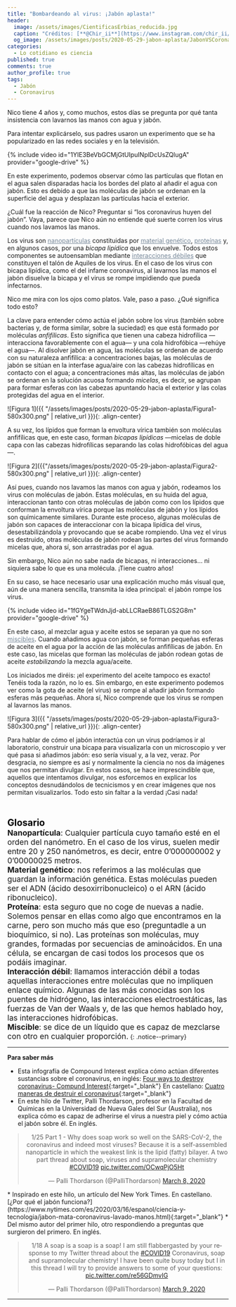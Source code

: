 ```yaml
---
title: "Bombardeando al virus: ¡Jabón aplasta!"
header:
  image: /assets/images/CientificasErbias_reducida.jpg
  caption: "Créditos: [**@Chir_ii**](https://www.instagram.com/chir_ii/?hl=en)"
  og_image: /assets/images/posts/2020-05-29-jabon-aplasta/JabonVSCorona.jpg
categories:
  - Lo cotidiano es ciencia
published: true
comments: true
author_profile: true
tags:
  - Jabón
  - Coronavirus
--- 
```


 
Nico tiene 4 años y, como muchos, estos días se pregunta por qué tanta insistencia con lavarnos las manos con agua y jabón.

Para intentar explicárselo, sus padres usaron un experimento que se ha popularizado en las redes sociales y en la televisión.

{% include video id="1YIE3BeVbGCMjGtUIpuINplDcUsZQlugA" provider="google-drive" %}

En este experimento, podemos observar cómo las partículas que flotan en el agua salen disparadas hacia los bordes del plato
al añadir el agua con jabón. Esto es debido a que las moléculas de jabón se ordenan en la superficie del agua y desplazan las
partículas hacia el exterior. 

¿Cuál fue la reacción de Nico? Preguntar si “los coronavirus huyen del jabón”. Vaya, parece que Nico aún no entiende qué suerte
corren los virus cuando nos lavamos las manos.

Los virus son <a style="color:lightslategray" href="https://cientificaserbias.github.io/blog/lo%20cotidiano%20es%20ciencia/jabon-aplasta/index.html#target">nanopartículas</a> constituidas por <a style="color:lightslategray" href="https://cientificaserbias.github.io/blog/lo%20cotidiano%20es%20ciencia/jabon-aplasta/index.html#target">material genético</a>, <a style="color:lightslategray" href="https://cientificaserbias.github.io/blog/lo%20cotidiano%20es%20ciencia/jabon-aplasta/index.html#target">proteínas</a> y, en algunos casos, por una *bicapa lipídica* que los envuelve.
Todos estos componentes se autoensamblan mediante <a style="color:lightslategray" href="https://cientificaserbias.github.io/blog/lo%20cotidiano%20es%20ciencia/jabon-aplasta/index.html#target">interacciones débiles</a> que constituyen el talón de Aquiles de los virus. En el caso de los
virus con bicapa lipídica, como el del infame coronavirus, al lavarnos las manos el jabón disuelve la bicapa y el virus se rompe impidiendo
que pueda infectarnos.

Nico me mira con los ojos como platos. Vale, paso a paso. ¿Qué significa todo esto? 

La clave para entender cómo actúa el jabón sobre los virus (también sobre bacterias y, de forma similar, sobre la suciedad) es que está
formado por moléculas *anfifílicas*. Esto significa que tienen una cabeza hidrofílica —interacciona favorablemente con el agua— y una
cola hidrofóbica —rehúye el agua—.  Al disolver jabón en agua, las moléculas se ordenan de acuerdo con su naturaleza anfifílica: 
a concentraciones bajas, las moléculas de jabón se sitúan en la interfase agua/aire con las cabezas hidrofílicas en contacto con el agua;
a concentraciones más altas, las moléculas de jabón se ordenan en la solución acuosa formando *micelas*, es decir, se agrupan para formar
esferas con las cabezas apuntando hacia el exterior y las colas protegidas del agua en el interior.

![Figura 1]({{ "/assets/images/posts/2020-05-29-jabon-aplasta/Figura1-580x300.png" | relative_url }}){: .align-center}

A su vez, los lípidos que forman la envoltura vírica también son moléculas anfifílicas que, en este caso, forman *bicapas lipídicas*
—micelas de doble capa con las cabezas hidrofílicas separando las colas hidrofóbicas del agua—.

![Figura 2]({{"/assets/images/posts/2020-05-29-jabon-aplasta/Figura2-580x300.png" | relative_url }}){: .align-center}

Así pues, cuando nos lavamos las manos con agua y jabón, rodeamos los virus con moléculas de jabón. Estas moléculas, en su huida del
agua, interaccionan tanto con otras moléculas de jabón como con los lípidos que conforman la envoltura vírica porque las moléculas de
jabón y los lípidos son químicamente similares. Durante este proceso, algunas moléculas de jabón son capaces de interaccionar con la
bicapa lipídica del virus, desestabilizándola y provocando que se acabe rompiendo. Una vez el virus es destruido, otras moléculas de
jabón rodean las partes del virus formando micelas que, ahora sí, son arrastradas por el agua.

Sin embargo, Nico aún no sabe nada de bicapas, ni interacciones… ni siquiera sabe lo que es una molécula. ¡Tiene cuatro años!

En su caso, se hace necesario usar una explicación mucho más visual que, aún de una manera sencilla, transmita la idea principal: 
el jabón rompe los virus. 

{% include video id="1fGYgeTWdnJjd-abLLCRaeB86TLGS2G8m" provider="google-drive" %}

En este caso, al mezclar agua y aceite estos se separan ya que no son <a style="color:lightslategray" href="https://cientificaserbias.github.io/blog/lo%20cotidiano%20es%20ciencia/jabon-aplasta/index.html#target">miscibles</a>. Cuando añadimos agua con jabón, se forman pequeñas 
esferas de aceite en el agua por la acción de las moléculas anfifílicas de jabón. En este caso, las micelas que forman las moléculas 
de jabón rodean gotas de aceite *estabilizando* la mezcla agua/aceite.

Los iniciados me diréis: ¡el experimento del aceite tampoco es exacto! Tenéis toda la razón, no lo es. Sin embargo, en este experimento 
podemos ver como la gota de aceite (el virus) se rompe al añadir jabón formando esferas más pequeñas. Ahora sí, Nico comprende que los 
virus se rompen al lavarnos las manos.

![Figura 3]({{ "/assets/images/posts/2020-05-29-jabon-aplasta/Figura3-580x300.png" | relative_url }}){: .align-center}

Para hablar de cómo el jabón interactúa con un virus podríamos ir al laboratorio, construir una bicapa para visualizarla con un 
microscopio y ver qué pasa si añadimos jabón: eso sería visual y, a la vez, veraz. Por desgracia, no siempre es así y normalmente 
la ciencia no nos da imágenes que nos permitan divulgar. En estos casos, se hace imprescindible que, aquellos que intentamos divulgar, 
nos esforcemos en explicar los conceptos desnudándolos de tecnicismos y en crear imágenes que nos permitan visualizarlos. Todo esto sin 
faltar a la verdad ¡Casi nada!
&nbsp;  
&nbsp;  
&nbsp;   

<span style="font-size:1.5em"><a id="target" style= "color:black"><b>Glosario</b></a></span>
&nbsp;   
<span style="font-size:1.25em">**Nanopartícula**: Cualquier partícula cuyo tamaño esté en el orden del nanómetro. En el caso de los virus, suelen medir entre 20 y 
250 nanómetros, es decir, entre 0’000000002 y 0’00000025 metros.   
**Material genético**: nos referimos a las moléculas que guardan la información genética. Estas moléculas pueden ser el ADN 
(ácido desoxirribonucleico) o el ARN (ácido ribonucleico).   
**Proteína**: esta seguro que no coge de nuevas a nadie. Solemos pensar en ellas como algo que encontramos en la carne, pero 
son mucho más que eso (preguntadle a un bioquímico, si no). Las proteínas son moléculas, muy grandes, formadas por secuencias de 
aminoácidos. En una célula, se encargan de casi todos los procesos que os podáis imaginar.   
**Interacción débil**: llamamos interacción débil a todas aquellas interacciones entre moléculas que no impliquen enlace químico. Algunas de las más conocidas son los puentes de hidrógeno, las interacciones electroestáticas, las fuerzas de Van der Waals y, de 
las que hemos hablado hoy, las interacciones hidrofóbicas.    
**Miscible**: se dice de un líquido que es capaz de mezclarse con otro en cualquier proporción.</span>
{: .notice--primary} 
     

---
**Para saber más**

* Esta infografía de Compound Interest explica cómo actúan diferentes sustancias sobre el coronavirus, en inglés: [Four ways to destroy coronavirus- Compund Interest](https://www.compoundchem.com/2020/03/31/destroy-coronavirus/){:target="_blank"} En castellano: [Cuatro maneras de destruir el coronavirus](https://www.compoundchem.com/wp-content/uploads/2020/04/Four-ways-to-destroy-coronavirus-SPA.pdf){:target="_blank"}
* En este hilo de Twitter, Palli Thordarson, profesor en la Facultad de Químicas en la Universidad de Nueva Gales del Sur (Australia), 
nos explica cómo es capaz de adherirse el virus a nuestra piel y cómo actúa el jabón sobre él. En inglés.
<center><blockquote class="twitter-tweet"><p lang="en" dir="ltr">1/25 Part 1 - Why does soap work so well on the SARS-CoV-2, the coronavirus and indeed most viruses? Because it is a self-assembled nanoparticle in which the weakest link is the lipid (fatty) bilayer. A two part thread about soap, viruses and supramolecular chemistry <a href="https://twitter.com/hashtag/COVID19?src=hash&amp;ref_src=twsrc%5Etfw">#COVID19</a> <a href="https://t.co/OCwqPjO5Ht">pic.twitter.com/OCwqPjO5Ht</a></p>&mdash; Palli Thordarson (@PalliThordarson) <a href="https://twitter.com/PalliThordarson/status/1236549305189597189?ref_src=twsrc%5Etfw">March 8, 2020</a></blockquote> <script async src="https://platform.twitter.com/widgets.js" charset="utf-8"></script></center>
* Inspirado en este hilo, un artículo del New York Times. En castellano. [¿Por qué el jabón funciona?](https://www.nytimes.com/es/2020/03/16/espanol/ciencia-y-tecnologia/jabon-mata-coronavirus-lavado-manos.html){:target="_blank"}
* Del mismo autor del primer hilo, otro respondiendo a preguntas que surgieron del primero. En inglés.
<center><blockquote class="twitter-tweet"><p lang="en" dir="ltr">1/18 A soap is a soap is a soap! I am still flabbergasted by your response to my Twitter thread about the <a href="https://twitter.com/hashtag/COVID19?src=hash&amp;ref_src=twsrc%5Etfw">#COVID19</a> Coronavirus, soap and supramolecular chemistry! I have been quite busy today but I in this thread I will try to provide answers to some of your questions: <a href="https://t.co/re56GDmvIG">pic.twitter.com/re56GDmvIG</a></p>&mdash; Palli Thordarson (@PalliThordarson) <a href="https://twitter.com/PalliThordarson/status/1236969890398912512?ref_src=twsrc%5Etfw">March 9, 2020</a></blockquote> <script async src="https://platform.twitter.com/widgets.js" charset="utf-8"></script></center>

---
